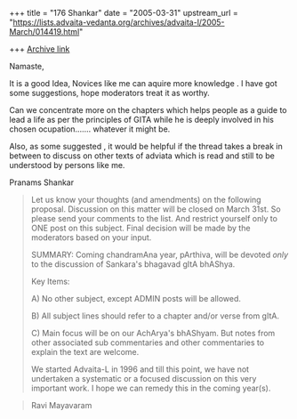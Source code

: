 +++
title = "176 Shankar"
date = "2005-03-31"
upstream_url = "https://lists.advaita-vedanta.org/archives/advaita-l/2005-March/014419.html"

+++
[Archive link](https://lists.advaita-vedanta.org/archives/advaita-l/2005-March/014419.html)

Namaste,

It is a good Idea, Novices like me can aquire more knowledge . I have got
some suggestions, hope
moderators treat it as worthy.

Can we concentrate more on the chapters which
helps people as a guide to lead a life as per the
principles of GITA while he is deeply involved in
his chosen ocupation....... whatever it might be.

Also, as some suggested , it would be helpful
if the thread takes a break in between to discuss
on other texts of adviata which is read and still
to be understood by persons like me.

Pranams
Shankar

>Let us know your thoughts (and amendments) on the following proposal.
> Discussion on this matter will be closed on March 31st. So please send
> your comments to the list. And restrict yourself only to ONE post on
> this subject. Final decision will be made by the moderators based on
> your input.
>
>
>
> SUMMARY: Coming chandramAna year, pArthiva, will be devoted *only* to
> the discussion of Sankara's bhagavad gItA bhAShya.
>
> Key Items:
>
> A) No other subject, except ADMIN posts will be allowed.
>
> B) All subject lines should refer to a chapter and/or verse from gItA.
>
> C) Main focus will be on our AchArya's bhAShyam. But notes from other
> associated sub commentaries and other commentaries to explain the text
> are welcome.
>
> We started Advaita-L in 1996 and till this point, we have not undertaken
> a systematic or a focused discussion on this very important work.  I
> hope we can remedy this in the coming year(s).

> Ravi Mayavaram


